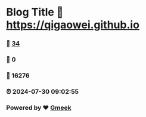 # Blog Title :link: https://qigaowei.github.io 
### :page_facing_up: [34](https://qigaowei.github.io/tag.html) 
### :speech_balloon: 0 
### :hibiscus: 16276 
### :alarm_clock: 2024-07-30 09:02:55 
### Powered by :heart: [Gmeek](https://github.com/Meekdai/Gmeek)
